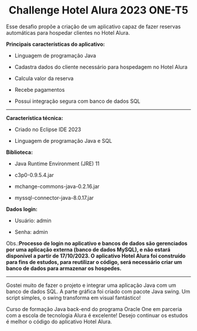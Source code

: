 <center><h1> Challenge Hotel Alura 2023 ONE-T5</h1></center>
<p>Esse desafio propõe a criação de um aplicativo capaz de fazer reservas automáticas para hospedar clientes no Hotel Alura.</p>
<strong>Principais características do aplicativo: </strong> 
<ul><li>Linguagem de programação Java</li></ul>
<ul><li>Cadastra dados do cliente necessário para hospedagem no Hotel Alura</li></ul>
<ul><li>Calcula valor da reserva</li></ul>
<ul><li>Recebe pagamentos</li></ul>
<ul><li>Possui integração segura com banco de dados SQL</li></ul>
<hr>
<strong>Característica técnica:</strong> 
<ul><li>Criado no Eclipse IDE 2023</li></ul>
<ul><li>Linguagem de programação Java e SQL </li></ul>
<strong>Biblioteca:</strong> 
<ul><li>Java Runtime Environment (JRE) 11</li></ul>
<ul><li>c3p0-0.9.5.4.jar</li></ul>
<ul><li>mchange-commons-java-0.2.16.jar</li></ul>
<ul><li>myssql-connector-java-8.0.17.jar </li></ul>
<strong>Dados login:</strong> 
<ul><li>Usuário: admin </li></ul>
<ul><li>Senha: admin </li></ul>
<p>Obs.:<strong>Processo de login no aplicativo e bancos de dados são gerenciados por uma aplicação externa (banco de dados MySQL), e não estará disponível a partir de 17/10/2023. O aplicativo Hotel Alura foi construído para fins de estudos, para reutilizar o código, será necessário criar um banco de dados para armazenar os hospedes.</strong></p>
<hr>
<p>Gostei muito de fazer o projeto e integrar uma aplicação Java com um banco de dados SQL. A parte gráfica foi criado com pacote Java swing. Um script simples, o swing transforma em visual fantástico!</p> 
<p> Curso de formação Java back-end do programa Oracle One em parceria com a escola de tecnologia Alura é excelente! Desejo continuar os estudos é melhor o código do aplicativo Hotel Alura. </p>


                                                             


